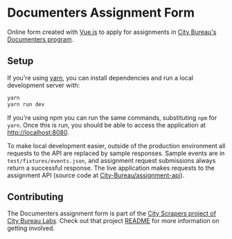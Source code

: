 # Documenters Assignment Form

Online form created with [Vue.js](https://vuejs.org/) to apply for assignments in [City Bureau's Documenters program](https://www.citybureau.org/documenters/).

## Setup

If you're using [yarn](https://yarnpkg.com), you can install dependencies and run a local development server with:

```bash
yarn
yarn run dev
```

If you're using npm you can run the same commands, substituting `npm` for `yarn`. Once this is run, you should be able to access the application at [http://localhost:8080](http://localhost:8080).

To make local development easier, outside of the production environment all requests to the API are replaced by sample responses. Sample events are in `test/fixtures/events.json`, and assignment request submissions always return a successful response. The live application makes requests to the assignment API (source code at [City-Bureau/assignment-api](https://github.com/City-Bureau/assignment-api)).

## Contributing

The Documenters assignment form is part of the [City Scrapers project of City Bureau Labs](https://github.com/City-Bureau/city-scrapers). Check out that project [README](https://github.com/City-Bureau/city-scrapers/blob/master/README.md) for more information on getting involved.
